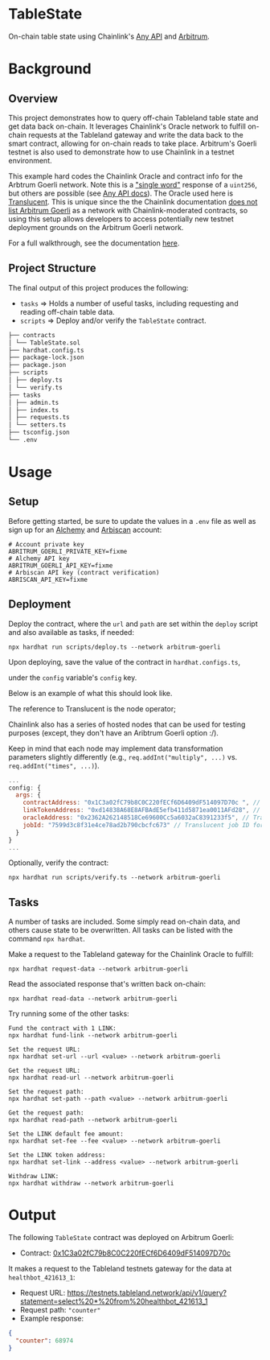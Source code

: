 # TableState

On-chain table state using Chainlink's [Any API](https://docs.chain.link/getting-started/advanced-tutorial/) and [Arbitrum](https://developer.offchainlabs.com/getting-started-devs).

# Background

## Overview

This project demonstrates how to query off-chain Tableland table state and get data back on-chain. It leverages Chainlink's Oracle network to fulfill on-chain requests at the Tableland gateway and write the data back to the smart contract, allowing for on-chain reads to take place. Arbitrum's Goerli testnet is also used to demonstrate how to use Chainlink in a testnet environment.

This example hard codes the Chainlink Oracle and contract info for the Arbtrum Goerli network. Note this is a ["single word"](https://docs.chain.link/any-api/get-request/examples/single-word-response/) response of a `uint256`, but others are possible (see [Any API docs](https://docs.chain.link/any-api/introduction)). The Oracle used here is [Translucent](https://translucent.link/products/get-uint256/). This is unique since the the Chainlink documentation [does not list Arbitrum Goerli](https://docs.chain.link/any-api/testnet-oracles/) as a network with Chainlink-moderated contracts, so using this setup allows developers to access potentially new testnet deployment grounds on the Arbitrum Goerli network.

For a full walkthrough, see the documentation [here](https://docs.tableland.xyz/on-chain-reads-with-chainlink-arbitrum).

## Project Structure

The final output of this project produces the following:

- `tasks` => Holds a number of useful tasks, including requesting and reading off-chain table data.
- `scripts` => Deploy and/or verify the `TableState` contract.

```markdown
├── contracts
│ └── TableState.sol
├── hardhat.config.ts
├── package-lock.json
├── package.json
├── scripts
│ ├── deploy.ts
│ └── verify.ts
├── tasks
│ ├── admin.ts
│ ├── index.ts
│ ├── requests.ts
│ └── setters.ts
├── tsconfig.json
└── .env
```

# Usage

## Setup

Before getting started, be sure to update the values in a `.env` file as well as sign up for an [Alchemy](https://alchemy.com/) and [Arbiscan](https://arbiscan.io/myapikey) account:

```
# Account private key
ABRITRUM_GOERLI_PRIVATE_KEY=fixme
# Alchemy API key
ABRITRUM_GOERLI_API_KEY=fixme
# Arbiscan API key (contract verification)
ABRISCAN_API_KEY=fixme
```

## Deployment

Deploy the contract, where the `url` and `path` are set within the `deploy` script and also available as tasks, if needed:

```
npx hardhat run scripts/deploy.ts --network arbitrum-goerli
```

Upon deploying, save the value of the contract in `hardhat.configs.ts`,

under the `config` variable's `config` key.

Below is an example of what this should look like.

The reference to Translucent is the node operator;

Chainlink also has a series of hosted nodes that can be used for testing purposes
(except, they don't have an Aribtrum Goerli option :/).

Keep in mind that each node may implement data transformation parameters slightly differently
(e.g., `req.addInt("multiply", ...)` vs. `req.addInt("times", ...)`).

```javascript
...
config: {
  args: {
    contractAddress: "0x1C3a02fC79b8C0C220fECf6D6409dF514097D70c ", // IMPORTANT: Update with deployed contract
    linkTokenAddress: "0xd14838A68E8AFBAdE5efb411d5871ea0011AFd28", // Arbitrum Goerli LINK token
    oracleAddress: "0x2362A262148518Ce69600Cc5a6032aC8391233f5", // Translucent (node operator) address
    jobId: "7599d3c8f31e4ce78ad2b790cbcfc673" // Translucent job ID for single word uint256 request
  }
}
...
```

Optionally, verify the contract:

```
npx hardhat run scripts/verify.ts --network arbitrum-goerli
```

## Tasks

A number of tasks are included.
Some simply read on-chain data, and others cause state to be overwritten.
All tasks can be listed with the command `npx hardhat`.

Make a request to the Tableland gateway for the Chainlink Oracle to fulfill:

```
npx hardhat request-data --network arbitrum-goerli
```

Read the associated response that's written back on-chain:

```
npx hardhat read-data --network arbitrum-goerli
```

Try running some of the other tasks:

```
Fund the contract with 1 LINK:
npx hardhat fund-link --network arbitrum-goerli

Set the request URL:
npx hardhat set-url --url <value> --network arbitrum-goerli

Get the request URL:
npx hardhat read-url --network arbitrum-goerli

Set the request path:
npx hardhat set-path --path <value> --network arbitrum-goerli

Get the request path:
npx hardhat read-path --network arbitrum-goerli

Set the LINK default fee amount:
npx hardhat set-fee --fee <value> --network arbitrum-goerli

Set the LINK token address:
npx hardhat set-link --address <value> --network arbitrum-goerli

Withdraw LINK:
npx hardhat withdraw --network arbitrum-goerli
```

# Output

The following `TableState` contract was deployed on Arbitrum Goerli:

- Contract: [0x1C3a02fC79b8C0C220fECf6D6409dF514097D70c](https://goerli.arbiscan.io/address/0x1C3a02fC79b8C0C220fECf6D6409dF514097D70c)

It makes a request to the Tableland testnets gateway for the data at `healthbot_421613_1`:

- Request URL: https://testnets.tableland.network/api/v1/query?statement=select%20*%20from%20healthbot_421613_1
- Request path: `"counter"`
- Example response:

```json
{
  "counter": 68974
}
```
